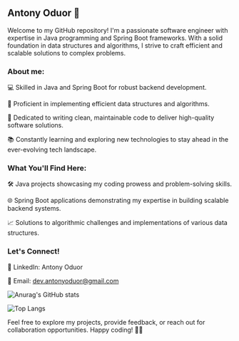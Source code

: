 ##  Antony Oduor 👋

Welcome to my GitHub repository! I'm a passionate software engineer with expertise in Java programming and Spring Boot frameworks. With a solid foundation in data structures and algorithms, I strive to craft efficient and scalable solutions to complex problems.

### About me:

💻 Skilled in Java and Spring Boot for robust backend development.

🌟 Proficient in implementing efficient data structures and algorithms.

🚀 Dedicated to writing clean, maintainable code to deliver high-quality software solutions.

📚 Constantly learning and exploring new technologies to stay ahead in the ever-evolving tech landscape.

### What You'll Find Here:

🛠️ Java projects showcasing my coding prowess and problem-solving skills.

🌐 Spring Boot applications demonstrating my expertise in building scalable backend systems.

📈 Solutions to algorithmic challenges and implementations of various data structures.


### Let's Connect!

🔗 LinkedIn: Antony Oduor

📧 Email: dev.antonyoduor@gmail.com

![Anurag's GitHub stats](https://github-readme-stats.vercel.app/api?username=oduoranto&show_icons=true&theme=radical)

![Top Langs](https://github-readme-stats.vercel.app/api/top-langs/?username=oduoranto&layout=pie&theme=radical)

Feel free to explore my projects, provide feedback, or reach out for collaboration opportunities. Happy coding! 🚀✨






